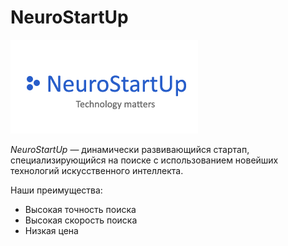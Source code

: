 # NeuroStartUp

![](https://github.com/vera-vasilyeva/1_1.NeuroStartUp/blob/master/logo.png?raw=true)

*NeuroStartUp* — динамически развивающийся стартап, специализирующийся на поиске с использованием новейших технологий искусственного интеллекта.

Наши преимущества:
* Высокая точность поиска
* Высокая скорость поиска
* Низкая цена